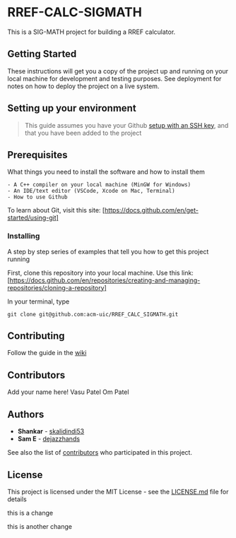 # RREF-CALC-SIGMATH

This is a SIG-MATH project for building a RREF calculator.

## Getting Started

These instructions will get you a copy of the project up and running on your local machine for development and testing purposes. See deployment for notes on how to deploy the project on a live system.



## Setting up your environment

> This guide assumes you have your Github [setup with an SSH key](https://docs.github.com/en/authentication/connecting-to-github-with-ssh/adding-a-new-ssh-key-to-your-github-account), and that you have been added to the project

## Prerequisites

What things you need to install the software and how to install them

```
- A C++ compiler on your local machine (MinGW for Windows)
- An IDE/text editor (VSCode, Xcode on Mac, Terminal)
- How to use Github
```

To learn about Git, visit this site:
[https://docs.github.com/en/get-started/using-git]

### Installing

A step by step series of examples that tell you how to get this project running

First, clone this repository into your local machine. Use this link:
[https://docs.github.com/en/repositories/creating-and-managing-repositories/cloning-a-repository]


In your terminal, type
```
git clone git@github.com:acm-uic/RREF_CALC_SIGMATH.git
```


## Contributing

Follow the guide in the [wiki](https://github.com/acm-uic/RREF_CALC_SIGMATH/wiki/Guide-to-Contribution)

## Contributors

Add your name here!
Vasu Patel
Om Patel

## Authors

* **Shankar** - [skalidindi53](https://github.com/skalidindi53)
* **Sam E** - [dejazzhands](https://github.com/dejazzhands)

See also the list of [contributors](https://github.com/RREF_CALC_SIGMATH/contributors) who participated in this project.

## License

This project is licensed under the MIT License - see the [LICENSE.md](LICENSE.md) file for details


this is a change

this is another change
